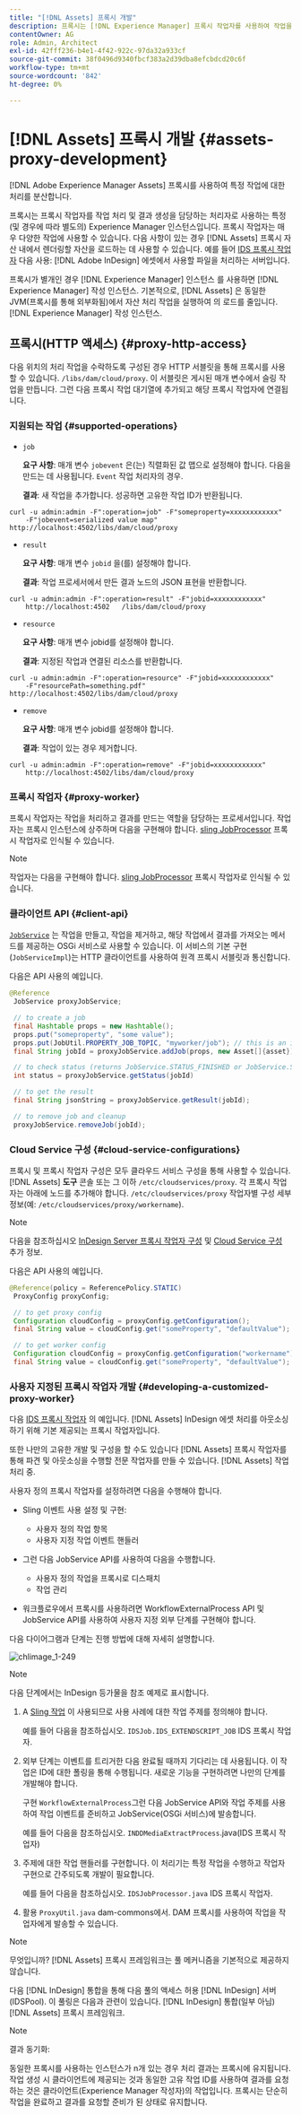```yaml
---
title: "[!DNL Assets] 프록시 개발"
description: 프록시는 [!DNL Experience Manager] 프록시 작업자를 사용하여 작업을 처리하는 인스턴스입니다. 구성 방법 알아보기 [!DNL Experience Manager] 프록시, 지원되는 작업, 프록시 구성 요소 및 사용자 지정 프록시 작업자를 개발하는 방법.
contentOwner: AG
role: Admin, Architect
exl-id: 42fff236-b4e1-4f42-922c-97da32a933cf
source-git-commit: 38f0496d9340fbcf383a2d39dba8efcbdcd20c6f
workflow-type: tm+mt
source-wordcount: '842'
ht-degree: 0%

---
```


# [!DNL Assets] 프록시 개발 {#assets-proxy-development}

[!DNL Adobe Experience Manager Assets] 프록시를 사용하여 특정 작업에 대한 처리를 분산합니다.

프록시는 프록시 작업자를 작업 처리 및 결과 생성을 담당하는 처리자로 사용하는 특정(및 경우에 따라 별도의) Experience Manager 인스턴스입니다. 프록시 작업자는 매우 다양한 작업에 사용할 수 있습니다. 다음 사항이 있는 경우 [!DNL Assets] 프록시 자산 내에서 렌더링할 자산을 로드하는 데 사용할 수 있습니다. 예를 들어 [IDS 프록시 작업자](indesign.md) 다음 사용: [!DNL Adobe InDesign] 에셋에서 사용할 파일을 처리하는 서버입니다.

프록시가 별개인 경우 [!DNL Experience Manager] 인스턴스 를 사용하면 [!DNL Experience Manager] 작성 인스턴스. 기본적으로, [!DNL Assets] 은 동일한 JVM(프록시를 통해 외부화됨)에서 자산 처리 작업을 실행하여 의 로드를 줄입니다. [!DNL Experience Manager] 작성 인스턴스.

## 프록시(HTTP 액세스) {#proxy-http-access}

다음 위치의 처리 작업을 수락하도록 구성된 경우 HTTP 서블릿을 통해 프록시를 사용할 수 있습니다. `/libs/dam/cloud/proxy`. 이 서블릿은 게시된 매개 변수에서 슬링 작업을 만듭니다. 그런 다음 프록시 작업 대기열에 추가되고 해당 프록시 작업자에 연결됩니다.

### 지원되는 작업 {#supported-operations}

* `job`

  **요구 사항**: 매개 변수 `jobevent` 은(는) 직렬화된 값 맵으로 설정해야 합니다. 다음을 만드는 데 사용됩니다. `Event` 작업 처리자의 경우.

  **결과**: 새 작업을 추가합니다. 성공하면 고유한 작업 ID가 반환됩니다.

```shell
curl -u admin:admin -F":operation=job" -F"someproperty=xxxxxxxxxxxx"
    -F"jobevent=serialized value map" http://localhost:4502/libs/dam/cloud/proxy
```

* `result`

  **요구 사항**: 매개 변수 `jobid` 을(를) 설정해야 합니다.

  **결과**: 작업 프로세서에서 만든 결과 노드의 JSON 표현을 반환합니다.

```shell
curl -u admin:admin -F":operation=result" -F"jobid=xxxxxxxxxxxx"
    http://localhost:4502   /libs/dam/cloud/proxy
```

* `resource`

  **요구 사항**: 매개 변수 jobid를 설정해야 합니다.

  **결과**: 지정된 작업과 연결된 리소스를 반환합니다.

```shell
curl -u admin:admin -F":operation=resource" -F"jobid=xxxxxxxxxxxx"
    -F"resourcePath=something.pdf" http://localhost:4502/libs/dam/cloud/proxy
```

* `remove`

  **요구 사항**: 매개 변수 jobid를 설정해야 합니다.

  **결과**: 작업이 있는 경우 제거합니다.

```shell
curl -u admin:admin -F":operation=remove" -F"jobid=xxxxxxxxxxxx"
    http://localhost:4502/libs/dam/cloud/proxy
```

### 프록시 작업자 {#proxy-worker}

프록시 작업자는 작업을 처리하고 결과를 만드는 역할을 담당하는 프로세서입니다. 작업자는 프록시 인스턴스에 상주하며 다음을 구현해야 합니다. [sling JobProcessor](https://sling.apache.org/site/eventing-and-jobs.html) 프록시 작업자로 인식될 수 있습니다.

>[!NOTE]
>
>작업자는 다음을 구현해야 합니다. [sling JobProcessor](https://sling.apache.org/site/eventing-and-jobs.html) 프록시 작업자로 인식될 수 있습니다.

### 클라이언트 API {#client-api}

[`JobService`](https://helpx.adobe.com/experience-manager/6-5/sites/developing/using/reference-materials/javadoc/index.html) 는 작업을 만들고, 작업을 제거하고, 해당 작업에서 결과를 가져오는 메서드를 제공하는 OSGi 서비스로 사용할 수 있습니다. 이 서비스의 기본 구현(`JobServiceImpl`)는 HTTP 클라이언트를 사용하여 원격 프록시 서블릿과 통신합니다.

다음은 API 사용의 예입니다.

```java
@Reference
 JobService proxyJobService;

 // to create a job
 final Hashtable props = new Hashtable();
 props.put("someproperty", "some value");
 props.put(JobUtil.PROPERTY_JOB_TOPIC, "myworker/job"); // this is an identifier of the worker
 final String jobId = proxyJobService.addJob(props, new Asset[]{asset});

 // to check status (returns JobService.STATUS_FINISHED or JobService.STATUS_INPROGRESS)
 int status = proxyJobService.getStatus(jobId)

 // to get the result
 final String jsonString = proxyJobService.getResult(jobId);

 // to remove job and cleanup
 proxyJobService.removeJob(jobId);
```

### Cloud Service 구성 {#cloud-service-configurations}

<!-- TBD: Cannot find com.day.cq.dam.api.proxy at https://helpx.adobe.com/experience-manager/6-5/sites/developing/using/reference-materials/javadoc/index.html which were generated in May 2020. Hiding this broken link for now.
>[!NOTE]
>
>Reference documentation for the proxy API is available under [`com.day.cq.dam.api.proxy`](https://helpx.adobe.com/experience-manager/6-5/sites/developing/using/reference-materials/javadoc/com/day/cq/dam/api/proxy/package-summary.html).
-->

프록시 및 프록시 작업자 구성은 모두 클라우드 서비스 구성을 통해 사용할 수 있습니다. [!DNL Assets] **도구** 콘솔 또는 그 이하 `/etc/cloudservices/proxy`. 각 프록시 작업자는 아래에 노드를 추가해야 합니다. `/etc/cloudservices/proxy` 작업자별 구성 세부 정보(예: `/etc/cloudservices/proxy/workername`).

>[!NOTE]
>
>다음을 참조하십시오 [InDesign Server 프록시 작업자 구성](indesign.md#configuring-the-proxy-worker-for-indesign-server) 및 [Cloud Service 구성](../sites-developing/extending-cloud-config.md) 추가 정보.

다음은 API 사용의 예입니다.

```java
@Reference(policy = ReferencePolicy.STATIC)
 ProxyConfig proxyConfig;

 // to get proxy config
 Configuration cloudConfig = proxyConfig.getConfiguration();
 final String value = cloudConfig.get("someProperty", "defaultValue");

 // to get worker config
 Configuration cloudConfig = proxyConfig.getConfiguration("workername");
 final String value = cloudConfig.get("someProperty", "defaultValue");
```

### 사용자 지정된 프록시 작업자 개발 {#developing-a-customized-proxy-worker}

다음 [IDS 프록시 작업자](indesign.md) 의 예입니다. [!DNL Assets] InDesign 에셋 처리를 아웃소싱하기 위해 기본 제공되는 프록시 작업자입니다.

또한 나만의 고유한 개발 및 구성을 할 수도 있습니다 [!DNL Assets] 프록시 작업자를 통해 파견 및 아웃소싱을 수행할 전문 작업자를 만들 수 있습니다. [!DNL Assets] 작업 처리 중.

사용자 정의 프록시 작업자를 설정하려면 다음을 수행해야 합니다.

* Sling 이벤트 사용 설정 및 구현:

   * 사용자 정의 작업 항목
   * 사용자 지정 작업 이벤트 핸들러

* 그런 다음 JobService API를 사용하여 다음을 수행합니다.

   * 사용자 정의 작업을 프록시로 디스패치
   * 작업 관리

* 워크플로우에서 프록시를 사용하려면 WorkflowExternalProcess API 및 JobService API를 사용하여 사용자 지정 외부 단계를 구현해야 합니다.

다음 다이어그램과 단계는 진행 방법에 대해 자세히 설명합니다.

![chlimage_1-249](assets/chlimage_1-249.png)

>[!NOTE]
>
>다음 단계에서는 InDesign 등가물을 참조 예제로 표시합니다.

1. A [Sling 작업](https://sling.apache.org/site/eventing-and-jobs.html) 이 사용되므로 사용 사례에 대한 작업 주제를 정의해야 합니다.

   예를 들어 다음을 참조하십시오. `IDSJob.IDS_EXTENDSCRIPT_JOB` IDS 프록시 작업자.

1. 외부 단계는 이벤트를 트리거한 다음 완료될 때까지 기다리는 데 사용됩니다. 이 작업은 ID에 대한 폴링을 통해 수행됩니다. 새로운 기능을 구현하려면 나만의 단계를 개발해야 합니다.

   구현 `WorkflowExternalProcess`그런 다음 JobService API와 작업 주제를 사용하여 작업 이벤트를 준비하고 JobService(OSGi 서비스)에 발송합니다.

   예를 들어 다음을 참조하십시오. `INDDMediaExtractProcess`.java(IDS 프록시 작업자)

1. 주제에 대한 작업 핸들러를 구현합니다. 이 처리기는 특정 작업을 수행하고 작업자 구현으로 간주되도록 개발이 필요합니다.

   예를 들어 다음을 참조하십시오. `IDSJobProcessor.java` IDS 프록시 작업자.

1. 활용 `ProxyUtil.java` dam-commons에서. DAM 프록시를 사용하여 작업을 작업자에게 발송할 수 있습니다.

>[!NOTE]
>
>무엇입니까? [!DNL Assets] 프록시 프레임워크는 풀 메커니즘을 기본적으로 제공하지 않습니다.
>
>다음 [!DNL InDesign] 통합을 통해 다음 풀의 액세스 허용 [!DNL InDesign] 서버(IDSPool). 이 풀링은 다음과 관련이 있습니다. [!DNL InDesign] 통합(일부 아님) [!DNL Assets] 프록시 프레임워크.

>[!NOTE]
>
>결과 동기화:
>
>동일한 프록시를 사용하는 인스턴스가 n개 있는 경우 처리 결과는 프록시에 유지됩니다. 작업 생성 시 클라이언트에 제공되는 것과 동일한 고유 작업 ID를 사용하여 결과를 요청하는 것은 클라이언트(Experience Manager 작성자)의 작업입니다. 프록시는 단순히 작업을 완료하고 결과를 요청할 준비가 된 상태로 유지합니다.
